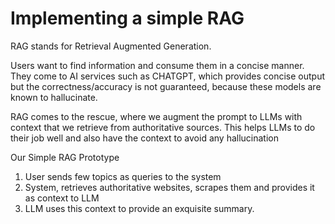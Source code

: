 # Implementing a simple RAG

RAG stands for Retrieval Augmented Generation.

Users want to find information and consume them in a concise manner.
They come to AI services such as CHATGPT, which provides concise output but the correctness/accuracy is not guaranteed, because these models are known to hallucinate. 

RAG comes to the rescue, where we augment the prompt to LLMs with context that we retrieve from authoritative sources. This helps LLMs to do their job well and also have the context to avoid any hallucination

Our Simple RAG Prototype
1. User sends few topics as queries to the system
2. System, retrieves authoritative websites, scrapes them and provides it as context to LLM
3. LLM uses this context to provide an exquisite summary.

